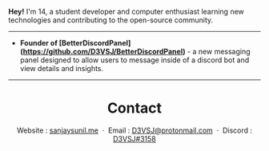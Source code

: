 <!--
<p align="center"> 
    <img style="border-radius: 100px" width="128" height="128" src="images/D3VSJ.png">
</p>
<h1 align="center">D3VSJ</h1>
<div align="center">

Website : [sanjaysunil.me](https://sanjaysunil.me) &nbsp;&middot;&nbsp;
Email : [D3VSJ@protonmail.com](mailto:D3VSJ@protonmail.com) &nbsp;&middot;&nbsp;
Discord : [D3VSJ#3158](https://discordapp.com/users/732336924559278181)

</div>
-->

**Hey!** I'm 14, a student developer and computer enthusiast learning new technologies and contributing to the open-source community.

-----

- **Founder of [BetterDiscordPanel]
(https://github.com/D3VSJ/BetterDiscordPanel)** - a new messaging panel designed to allow users to message inside of a discord bot and view details and insights.

-----
<div align="center">

<h1>Contact</h1>

Website : [sanjaysunil.me](https://sanjaysunil.me) &nbsp;&middot;&nbsp;
Email : [D3VSJ@protonmail.com](mailto:D3VSJ@protonmail.com) &nbsp;&middot;&nbsp;
Discord : [D3VSJ#3158](https://discordapp.com/users/732336924559278181)

</div>

